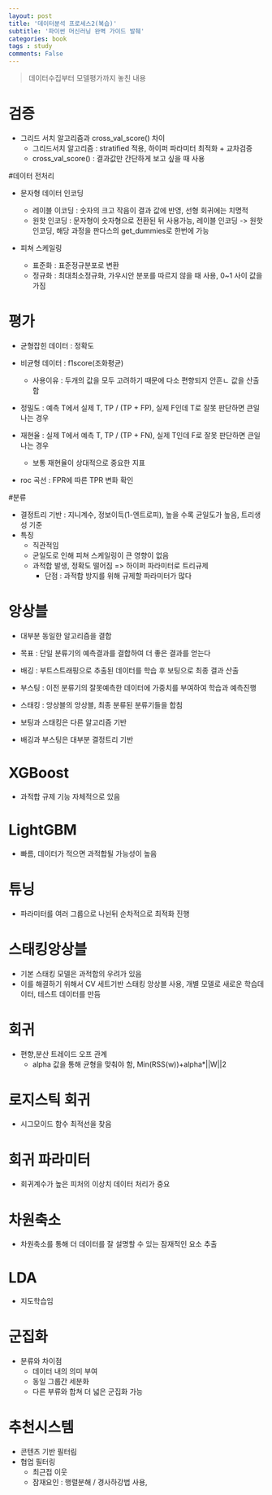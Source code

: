 ```yaml
---
layout: post
title: '데이터분석 프로세스2(복습)'
subtitle: '파이썬 머신러닝 완벽 가이드 발췌'
categories: book
tags : study
comments: False
---
```


> 데이터수집부터 모델평가까지 놓친 내용

# 검증
- 그리드 서치 알고리즘과 cross_val_score() 차이
	- 그리드서치 알고리즘 : stratified 적용, 하이퍼 파라미터 최적화 + 교차검증
	- cross_val_score() : 결과값만 간단하게 보고 싶을 때 사용

#데이터 전처리
- 문자형 데이터 인코딩
	- 레이블 이코딩 : 숫자의 크고 작음이 결과 값에 반영, 선형 회귀에는 치명적
	- 원핫 인코딩 : 문자형이 숫자형으로 전환된 뒤 사용가능, 레이블 인코딩 -> 원핫 인코딩, 해당 과정을 판다스의 get_dummies로 한번에 가능

- 피쳐 스케일링
	- 표준화 : 표준정규분포로 변환
	- 정규화 : 최대최소정규화, 가우시안 분포를 따르지 않을 때 사용, 0~1 사이 값을 가짐

# 평가
- 균형잡힌 데이터 : 정확도
- 비균형 데이터 : f1score(조화평균)
	- 사용이유 : 두개의 값을 모두 고려하기 때문에 다소 편향되지 안흔ㄴ 값을 산출함

- 정밀도 : 예측 T에서 실제 T, TP / (TP + FP), 실제 F인데 T로 잘못 판단하면 큰일 나는 경우
- 재현율 : 실제 T에서 예측 T, TP / (TP + FN), 실제 T인데 F로 잘못 판단하면 큰일 나는 경우 
	- 보통 재현율이 상대적으로 중요한 지표
- roc 곡선 : FPR에 따른 TPR 변화 확인


#분류
- 결정트리 기반 : 지니계수, 정보이득(1-엔트로피), 높을 수록 균일도가 높음, 트리생성 기준
- 특징 
	- 직관적임
	- 균일도로 인해 피쳐 스케일링이 큰 영향이 없음
	- 과적합 발생, 정확도 떨어짐 => 하이퍼 파라미터로 트리규제
		- 단점 : 과적합 방지를 위해 규제할 파라미터가 많다

# 앙상블
- 대부분 동일한 알고리즘을 결합
- 목표 : 단일 분류기의 예측결과를 결합하여 더 좋은 결과를 얻는다

- 배깅 : 부트스트래핑으로 추출된 데이터를 학습 후 보팅으로 최종 결과 산출
- 부스팅 : 이전 분류기의 잘못예측한 데이터에 가중치를 부여하여 학습과 예측진행
- 스태킹 : 앙상블의 앙상블, 최종 분류된 분류기들을 합침

- 보팅과 스태킹은 다른 알고리즘 기반
- 배깅과 부스팅은 대부분 결정트리 기반

# XGBoost
- 과적합 규제 기능 자체적으로 있음

# LightGBM
- 빠름, 데이터가 적으면 과적합될 가능성이 높음

# 튜닝
- 파라미터를 여러 그룹으로 나뉜뒤 순차적으로 최적화 진행

# 스태킹앙상블
- 기본 스태킹 모델은 과적합의 우려가 있음
- 이를 해결하기 위해서 CV 세트기반 스태킹 앙상블 사용, 개별 모델로 새로운 학습데이터, 테스트 데이터를 만듬

# 회귀
- 편향,분산 트레이드 오프 관계
	- alpha 값을 통해 균형을 맞춰야 함, Min(RSS(w))+alpha*||W||2

# 로지스틱 회귀
- 시그모이드 함수 최적선을 찾음

# 회귀 파라미터
- 회귀계수가 높은 피처의 이상치 데이터 처리가 중요

# 차원축소
- 차원축소를 통해 더 데이터를 잘 설명할 수 있는 잠재적인 요소 추출

# LDA
- 지도학습임

# 군집화
- 분류와 차이점
	- 데이터 내의 의미 부여
	- 동일 그룹간 세분화
	- 다른 부류와 합쳐 더 넓은 군집화 가능

# 추천시스템
- 콘텐츠 기반 필터림
- 협업 필터링
	- 최근접 이웃
	- 잠재요인 : 행렬분해 / 경사하강법 사용,